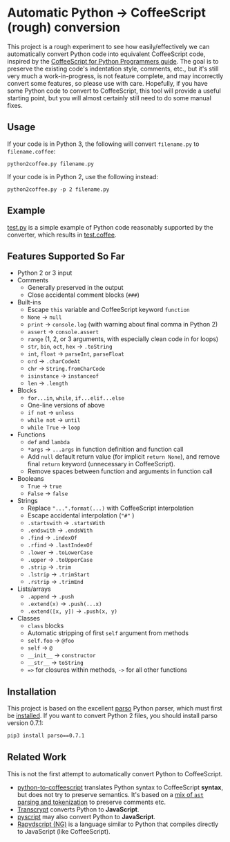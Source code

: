 # Automatic Python &rarr; CoffeeScript (rough) conversion

This project is a rough experiment to see how easily/effectively we can
automatically convert Python code into equivalent CoffeeScript code,
inspired by the
[CoffeeScript for Python Programmers guide](https://edemaine.github.io/coffeescript-for-python/).
The goal is to preserve the existing code's indentation style, comments, etc.,
but it's still very much a work-in-progress, is not feature complete,
and may incorrectly convert some features, so please use with care.
Hopefully, if you have some Python code to convert to CoffeeScript,
this tool will provide a useful starting point, but you will almost certainly
still need to do some manual fixes.

## Usage

If your code is in Python 3, the following will convert `filename.py` to
`filename.coffee`:
```
python2coffee.py filename.py
```

If your code is in Python 2, use the following instead:
```
python2coffee.py -p 2 filename.py
```

## Example

[test.py](test.py) is a simple example of Python code reasonably supported by
the converter, which results in [test.coffee](test.coffee).

## Features Supported So Far

* Python 2 or 3 input
* Comments
  * Generally preserved in the output
  * Close accidental comment blocks (`###`)
* Built-ins
  * Escape `this` variable and CoffeeScript keyword `function`
  * `None` -> `null`
  * `print` -> `console.log` (with warning about final comma in Python 2)
  * `assert` -> `console.assert`
  * `range` (1, 2, or 3 arguments, with especially clean code in for loops)
  * `str`, `bin`, `oct`, `hex` -> `.toString`
  * `int`, `float` -> `parseInt`, `parseFloat`
  * `ord` -> `.charCodeAt`
  * `chr` -> `String.fromCharCode`
  * `isinstance` -> `instanceof`
  * `len` -> `.length`
* Blocks
  * `for...in`, `while`, `if...elif...else`
  * One-line versions of above
  * `if not` -> `unless`
  * `while not` -> `until`
  * `while True` -> `loop`
* Functions
  * `def` and `lambda`
  * `*args` -> `...args` in function definition and function call
  * Add `null` default return value (for implicit `return None`),
    and remove final `return` keyword (unnecessary in CoffeeScript).
  * Remove spaces between function and arguments in function call
* Booleans
  * `True` -> `true`
  * `False` -> `false`
* Strings
  * Replace `"...".format(...)` with CoffeeScript interpolation
  * Escape accidental interpolation (`"#"` )
  * `.startswith` -> `.startsWith`
  * `.endswith` -> `.endsWith`
  * `.find` -> `.indexOf`
  * `.rfind` -> `.lastIndexOf`
  * `.lower` -> `.toLowerCase`
  * `.upper` -> `.toUpperCase`
  * `.strip` -> `.trim`
  * `.lstrip` -> `.trimStart`
  * `.rstrip` -> `.trimEnd`
* Lists/arrays
  * `.append` -> `.push`
  * `.extend(x)` -> `.push(...x)`
  * `.extend([x, y])` -> `.push(x, y)`
* Classes
  * `class` blocks
  * Automatic stripping of first `self` argument from methods
  * `self.foo` -> `@foo`
  * `self` -> `@`
  * `__init__` -> `constructor`
  * `__str__` -> `toString`
  * `=>` for closures within methods, `->` for all other functions

## Installation

This project is based on the excellent
[parso](https://parso.readthedocs.io/en/latest/) Python parser,
which must first be
[installed](https://parso.readthedocs.io/en/latest/docs/installation.html).
If you want to convert Python 2 files, you should install parso version 0.7.1:
```sh
pip3 install parso==0.7.1
```

## Related Work

This is not the first attempt to automatically convert Python to CoffeeScript.

* [python-to-coffeescript](https://github.com/edreamleo/python-to-coffeescript)
  translates Python syntax to CoffeeScript **syntax**, but does not try to
  preserve semantics.
  It's based on a [mix of `ast` parsing and tokenization](https://github.com/edreamleo/python-to-coffeescript/blob/master/theory.md) to preserve comments etc.
* [Transcrypt](http://www.transcrypt.org/) converts Python to **JavaScript**.
* [pyscript](https://github.com/avinoamr/pyscript/) may also convert Python to **JavaScript**.
* [Rapydscript (NG)](https://github.com/kovidgoyal/rapydscript-ng) is a language similar to Python that compiles directly to JavaScript (like CoffeeScript).
